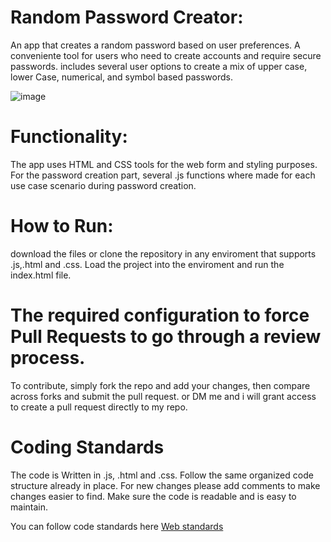 # Random Password Creator:
 An app that creates a random password based on user preferences. A conveniente tool for users who need to create accounts and require secure passwords.  includes several user options to create a mix of upper case, lower Case, numerical, and symbol based passwords.
 
 ![image](https://user-images.githubusercontent.com/79062604/143959461-ad80cf9e-bfc0-4604-ba18-748811a8b456.png)

# Functionality:

The app uses HTML and CSS tools for the web form and styling purposes.  For the password creation part, several .js functions where made for each use case scenario during password creation.

# How to Run:
download the files or clone the repository in any enviroment that supports .js,.html and .css.
Load the project into the enviroment and run the index.html file.

# The required configuration to force Pull Requests to go through a review process.
To contribute, simply fork the repo and add your changes, then compare across forks and submit the pull request.  or DM me and i will grant access to create a pull request directly to my repo.

# Coding Standards

The code is Written in .js, .html and .css.  Follow the same organized code structure already in place.  For new changes please add comments to make changes easier to find.
Make sure the code is readable and is easy to maintain.

You can follow code standards here [Web standards](https://www.w3.org/wiki/The_web_standards_model_-_HTML_CSS_and_JavaScript)
